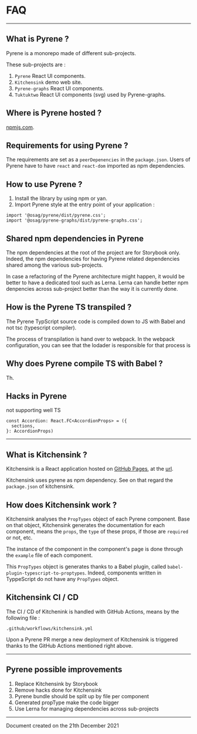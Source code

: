 # FAQ

----
## What is Pyrene ?
Pyrene is a monorepo made of different sub-projects.

These sub-projects are :
1. `Pyrene` React UI components.
2. `Kitchensink` demo web site.
3. `Pyrene-graphs` React UI components.
4. `Tuktuktwo` React UI components (svg) used by Pyrene-graphs.

## Where is Pyrene hosted ?
[npmjs.com](https://www.npmjs.com/package/@osag/pyrene).

## Requirements for using Pyrene ?
The requirements are set as a `peerDepenencies` in the `package.json`. Users of Pyrene have to have `react` and `react-dom` imported as npm dependencies.

## How to use Pyrene ?
1. Install the library by using npm or yan.
2. Import Pyrene style at the entry point of your application :

```
import '@osag/pyrene/dist/pyrene.css';
import '@osag/pyrene-graphs/dist/pyrene-graphs.css';
```

## Shared npm dependencies in Pyrene
The npm dependencies at the root of the project are for Storybook only. Indeed, the npm dependencies for having Pyrene related dependencies shared among the various sub-projects.

In case a refactoring of the Pyrene architecture might happen, it would be better to have a dedicated tool such as Lerna. Lerna can handle better npm denpencies across sub-project better than the way it is currently done.


## How is the Pyrene TS transpiled ?
The Pyrene TypScript source code is compiled down to JS with Babel and not tsc (typescript compiler).

The process of transpilation is hand over to webpack. In the webpack configuration, you can see that the lodader is responsible for that process is

## Why does Pyrene compile TS with Babel ?
Th.


## Hacks in Pyrene
not supporting well TS

```
const Accordion: React.FC<AccordionProps> = ({
  sections,
}: AccordionProps)
```


----
## What is Kitchensink ?
Kitchensink is a React application hosted on [GitHub Pages](https://pages.github.com/), at the [url](https://open-ch.github.io/pyrene/).

Kitchensink uses pyrene as npm dependency. See on that regard the `package.json` of kitchensink.


## How does Kitchensink work ?
Kitchensink analyses the `PropTypes` object of each Pyrene component. Base on that object, Kitchensink generates the documentation for each component, means the `props`, the `type` of these props, if those are `required` or not, etc.

The instance of the component in the component's page is done through the `example` file of each component.

This `PropTypes` object is generates thanks to a Babel plugin, called `babel-plugin-typescript-to-proptypes`. Indeed, components written in TyppeScript do not have any `PropTypes` object.

## Kitchensink CI / CD
The CI / CD of Kitchenink is handled with GitHub Actions, means by the following file :

```
.github/workflows/kitchensink.yml
```

Upon a Pyrene PR merge a new deployment of Kitchensink is triggered thanks to the GitHub Actions mentioned right above.


----


## Pyrene possible improvements

1) Replace Kitchensink by Storybook
2) Remove hacks done for Kitchensink
2) Pyrene bundle should be split up by file per component
3) Generated propType make the code bigger
4) Use Lerna for managing dependencies across sub-projects

----

Document created on the 21th December 2021 
